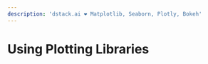 ```yaml
---
description: 'dstack.ai ❤️ Matplotlib, Seaborn, Plotly, Bokeh'
---
```


# Using Plotting Libraries

